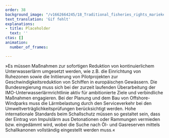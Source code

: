 ```yaml
---
order: 38
background_image: "/v1662664245/18_Traditional_fisheries_rights_marieke-weller-unsplash_d2mev4_g8fgyf.jpg"
text_translation: 'Gif fehlt'
explanations:
- title: Placeholder
  text: ''
ctas: []
animation:
  number_of_frames: 

---
```

»Es müssen Maßnahmen zur sofortigen Reduktion von kontinuierlichem Unterwasserlärm umgesetzt werden, wie z.B. die Einrichtung von Ruhezonen sowie die Initiierung von Pilotprojekten zur Geschwindigkeitsreduktion von Schiffen in europäischen Gewässern. Die Bundesregierung muss sich bei der zurzeit laufenden Überarbeitung der IMO-Unterwasserlärmrichtlinie aktiv für ambitionierte Ziele und verbindliche Maßnahmen engagieren. Bei der Planung und dem Bau von Offshore-Windparks muss die Lärmbelastung durch den Serviceverkehr bei den Umweltverträglichkeitsprüfungen berücksichtigt werden.  Hohe internationale Standards beim Schallschutz müssen so gestaltet sein, dass der Eintrag von Impulslärm aus Detonationen oder Rammungen vermieden bzw. eingedämmt wird, wobei die Suche nach Öl- und Gasreserven mittels Schallkanonen vollständig eingestellt werden muss.«